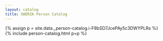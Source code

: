 ```yaml
---
layout: catalog
title: SWERIK Person Catalog
---
```

{% assign p = site.data._person-catalog.i-F8bSD7JcePAy5c3DWYPLRs %}
{% include person-catalog.html p=p %}

